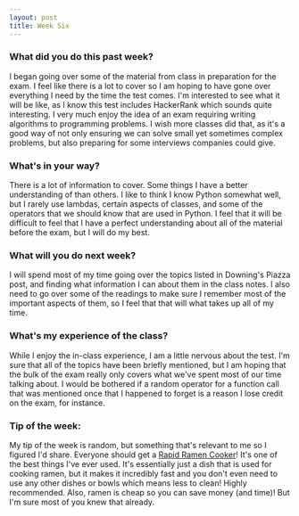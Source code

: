 ```yaml
---
layout: post
title: Week Six
---
```


### What did you do this past week?
I began going over some of the material from class in preparation for the exam. I feel like there
is a lot to cover so I am hoping to have gone over everything I need by the time the test comes.
I'm interested to see what it will be like, as I know this test includes HackerRank which sounds
quite interesting. I very much enjoy the idea of an exam requiring writing algorithms to
programming problems. I wish more classes did that, as it's a good way of not only ensuring
we can solve small yet sometimes complex problems, but also preparing for some interviews
companies could give.

### What's in your way?
There is a lot of information to cover. Some things I have a better understanding of than others.
I like to think I know Python somewhat well, but I rarely use lambdas, certain aspects of classes,
and some of the operators that we should know that are used in Python. I feel that it will be
difficult to feel that I have a perfect understanding about all of the material before the exam,
but I will do my best.

### What will you do next week?
I will spend most of my time going over the topics listed in Downing's Piazza post, and finding
what information I can about them in the class notes. I also need to go over some of the readings
to make sure I remember most of the important aspects of them, so I feel that that will what
takes up all of my time.

### What's my experience of the class?
While I enjoy the in-class experience, I am a little nervous about the test. I'm sure that all
of the topics have been briefly mentioned, but I am hoping that the bulk of the exam really only
covers what we've spent most of our time talking about. I would be bothered if a random operator
for a function call that was mentioned once that I happened to forget is a reason I lose credit
on the exam, for instance.

### Tip of the week:
My tip of the week is random, but something that's relevant to me so I figured I'd share.
Everyone should get a [Rapid Ramen Cooker](http://www.rapidramen.com/)! It's one of the best
things I've ever used. It's essentially just a dish that is used for cooking ramen, but it
makes it incredibly fast and you don't even need to use any other dishes or bowls which
means less to clean! Highly recommended. Also, ramen is cheap so you can save money (and time)!
But I'm sure most of you knew that already.
